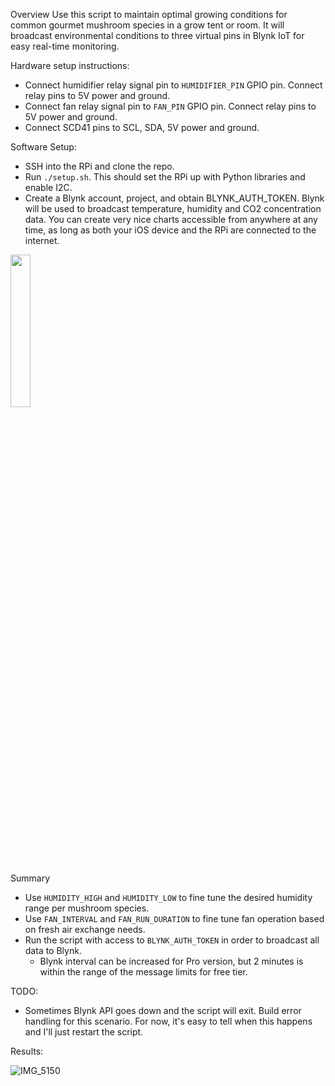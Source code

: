 Overview
Use this script to maintain optimal growing conditions for common gourmet mushroom species in a grow tent or room. It will broadcast environmental conditions to three virtual pins in Blynk 
IoT for easy real-time monitoring. 

Hardware setup instructions:
- Connect humidifier relay signal pin to `HUMIDIFIER_PIN` GPIO pin. Connect relay pins to 5V power and ground.
- Connect fan relay signal pin to `FAN_PIN` GPIO pin. Connect relay pins to 5V power and ground.
- Connect SCD41 pins to SCL, SDA, 5V power and ground.

Software Setup:
- SSH into the RPi and clone the repo.
- Run `./setup.sh`. This should set the RPi up with Python libraries and enable I2C. 
- Create a Blynk account, project, and obtain BLYNK_AUTH_TOKEN. Blynk will be used to broadcast temperature, humidity and CO2 concentration data. You can create very nice charts accessible from anywhere at any time, as long as both your iOS device and the RPi are connected to the internet.
<img src="https://github.com/user-attachments/assets/892b4a76-d861-47da-8bcf-114ac245148c" width=25% height=25%>


Summary
- Use `HUMIDITY_HIGH` and `HUMIDITY_LOW` to fine tune the desired humidity range per mushroom species.
- Use `FAN_INTERVAL` and `FAN_RUN_DURATION` to fine tune fan operation based on fresh air exchange needs.
- Run the script with access to `BLYNK_AUTH_TOKEN` in order to broadcast all data to Blynk.
  - Blynk interval can be increased for Pro version, but 2 minutes is within the range of the message limits for free tier.

TODO:
- Sometimes Blynk API goes down and the script will exit. Build error handling for this scenario. For now, it's easy to tell when this happens and I'll just restart the script.

Results:

![IMG_5150](https://github.com/user-attachments/assets/43c72a56-43e0-440a-94a7-039b4a80002e)
